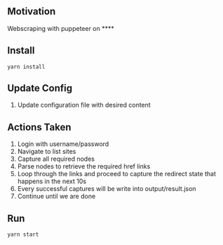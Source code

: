## Motivation
Webscraping with puppeteer on ****

## Install
```
yarn install
```

## Update Config

1. Update configuration file with desired content

## Actions Taken

1. Login with username/password
2. Navigate to list sites
3. Capture all required nodes
4. Parse nodes to retrieve the required href links
5. Loop through the links and proceed to capture the redirect state that happens in the next 10s
6. Every successful captures will be write into output/result.json
6. Continue until we are done

## Run
```
yarn start
```